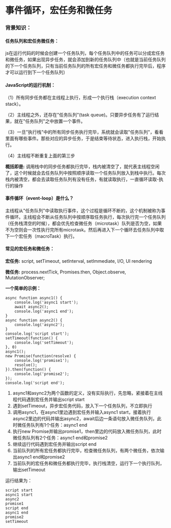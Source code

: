 # 事件循环，宏任务和微任务

### **背景知识：**

#### **任务队列和宏任务微任务：**
js在运行代码的时候会创建一个任务队列，每个任务队列中的任务可以分成宏任务和微任务，如果出现异步任务，就会添加到新的任务队列中（也就是当前任务队列的下一个任务队列，只有当前任务队列的所有宏任务和微任务都执行完毕后，程序才可以运行到下一个任务队列）

#### **JavaScript的运行机制：**

（1）所有同步任务都在主线程上执行，形成一个执行栈（execution context stack）。

（2）主线程之外，还存在"任务队列"(task queue)。只要异步任务有了运行结果，就在"任务队列"之中放置一个事件。

（3）一旦"执行栈"中的所有同步任务执行完毕，系统就会读取"任务队列"，看看里面有哪些事件。那些对应的异步任务，于是结束等待状态，进入执行栈，开始执行。

（4）主线程不断重复上面的第三步

**概括即是:** 调用栈中的同步任务都执行完毕，栈内被清空了，就代表主线程空闲了，这个时候就会去任务队列中按照顺序读取一个任务队列放入到栈中执行。每次栈内被清空，都会去读取任务队列有没有任务，有就读取执行，一直循环读取-执行的操作

#### **事件循环（event-loop）是什么？**
主线程从"任务队列"中读取执行事件，这个过程是循环不断的，这个机制被称为事件循环。主线程会不断从任务队列中按顺序取任务执行，每次执行完一个任务队列（任务栈清空的时候），都会优先检查微任务（microtask）队列是否为空，如果不为空则会一次性执行完所有microtask。然后再进入下一个循环去任务队列中取下一个宏任务（macroTask）执行。

#### **常见的宏任务和微任务：**
**宏任务:** script, setTimeout, setInterval, setImmediate, I/O, UI rendering

**微任务:** process.nextTick, Promises.then, Object.observe, MutationObserver;

**一个简单的示例：**
```
async function async1() {
    console.log('async1 start');
    await async2();                
    console.log('async1 end');
}
async function async2() {
    console.log('async2');
}
console.log('script start');
setTimeout(function() {
    console.log('setTimeout');
}, 0)
async1();
new Promise(function(resolve) {
    console.log('promise1');
    resolve();
}).then(function() {
    console.log('promise2');
});
console.log('script end');
```
1. async1和async2为两个函数的定义，没有实际执行，先忽略，紧接着在主线程代码遇到宏任务并输出script start
2. 遇到setTimeout，异步宏任务代码，放入下一个任务队列，不立即执行
3. 调用async1，在async1里边遇到宏任务并输入async1 start，接着执行async2里边的代码并输出async2，await后边一条语句放入微任务队列，此时微任务队列有1个任务：async1 end
4. 执行new Promise并输出promise1，then里边的代码放入微任务队列，此时微任务队列有2个任务：async1 end和promise2
5. 继续运行代码遇到宏任务并输出script end
6. 当前队列的所有宏任务都执行完毕，检查微任务队列，有两个微任务，依次输出async1 end和promise2
7. 当前队列的宏任务和微任务都执行完毕，执行栈清空，运行下一个执行队列，输出setTimeout

运行结果为：
```
script start
async1 start
async2
promise1
script end
async1 end
promise2
setTimeout
```